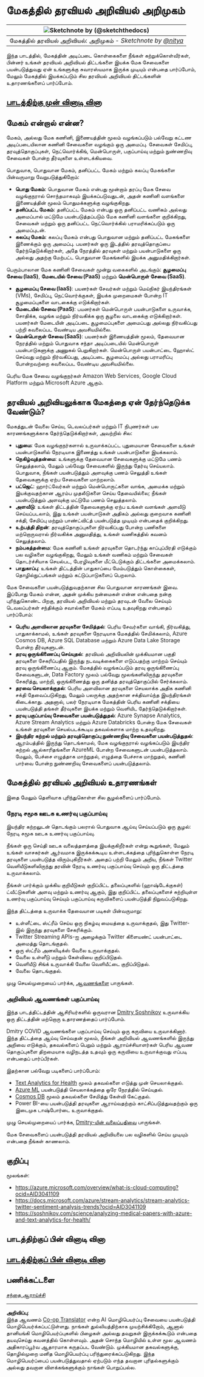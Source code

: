 <!--
CO_OP_TRANSLATOR_METADATA:
{
  "original_hash": "5f8e7cdefa096664ae86f795be571580",
  "translation_date": "2025-10-11T15:28:51+00:00",
  "source_file": "5-Data-Science-In-Cloud/17-Introduction/README.md",
  "language_code": "ta"
}
-->
# மேகத்தில் தரவியல் அறிவியல் அறிமுகம்

|![ Sketchnote by [(@sketchthedocs)](https://sketchthedocs.dev) ](../../sketchnotes/17-DataScience-Cloud.png)|
|:---:|
| மேகத்தில் தரவியல் அறிவியல்: அறிமுகம் - _Sketchnote by [@nitya](https://twitter.com/nitya)_ |

இந்த பாடத்தில், மேகத்தின் அடிப்படை கொள்கைகளை நீங்கள் கற்றுக்கொள்வீர்கள், பின்னர் உங்கள் தரவியல் அறிவியல் திட்டங்களை இயக்க மேக சேவைகளை பயன்படுத்துவது ஏன் உங்களுக்கு சுவாரஸ்யமாக இருக்க முடியும் என்பதை பார்ப்போம், மேலும் மேகத்தில் இயக்கப்படும் சில தரவியல் அறிவியல் திட்டங்களின் உதாரணங்களைப் பார்ப்போம்.

## [பாடத்திற்கு முன் வினாடி வினா](https://ff-quizzes.netlify.app/en/ds/quiz/32)

## மேகம் என்றால் என்ன?

மேகம், அல்லது மேக கணினி, இணையத்தின் மூலம் வழங்கப்படும் பல்வேறு கட்டண அடிப்படையிலான கணினி சேவைகளை வழங்கும் ஒரு அமைப்பு. சேவைகள் சேமிப்பு, தரவுத்தொகுப்புகள், நெட்வொர்க்கிங், மென்பொருள், பகுப்பாய்வு மற்றும் நுண்ணறிவு சேவைகள் போன்ற தீர்வுகளை உள்ளடக்கியவை.

பொதுவாக, பொதுவான மேகம், தனிப்பட்ட மேகம் மற்றும் கலப்பு மேகங்களை பின்வருமாறு வேறுபடுத்துகிறோம்:

* **பொது மேகம்**: பொதுவான மேகம் என்பது மூன்றாம் தரப்பு மேக சேவை வழங்குநரால் சொந்தமாகவும் இயக்கப்படுவதுடன், அதன் கணினி வளங்களை இணையத்தின் மூலம் பொதுமக்களுக்கு வழங்குகிறது.
* **தனிப்பட்ட மேகம்**: தனிப்பட்ட மேகம் என்பது ஒரு தனிப்பட்ட வணிகம் அல்லது அமைப்பால் மட்டுமே பயன்படுத்தப்படும் மேக கணினி வளங்களை குறிக்கிறது, சேவைகள் மற்றும் ஒரு தனிப்பட்ட நெட்வொர்க்கில் பராமரிக்கப்படும் ஒரு அமைப்புடன்.
* **கலப்பு மேகம்**: கலப்பு மேகம் என்பது பொதுவான மற்றும் தனிப்பட்ட மேகங்களை இணைக்கும் ஒரு அமைப்பு. பயனர்கள் ஒரு இடத்தில் தரவுத்தொகுப்பை தேர்ந்தெடுக்கிறார்கள், அதே நேரத்தில் தரவுகள் மற்றும் பயன்பாடுகளை ஒரு அல்லது அதற்கு மேற்பட்ட பொதுவான மேகங்களில் இயக்க அனுமதிக்கிறார்கள்.

பெரும்பாலான மேக கணினி சேவைகள் மூன்று வகைகளில் அடங்கும்: **சூழமைப்பு சேவை (IaaS)**, **மேடையில் சேவை (PaaS)** மற்றும் **மென்பொருள் சேவை (SaaS)**.

* **சூழமைப்பு சேவை (IaaS)**: பயனர்கள் சேவர்கள் மற்றும் மெய்நிகர் இயந்திரங்கள் (VMs), சேமிப்பு, நெட்வொர்க்குகள், இயக்க முறைமைகள் போன்ற IT சூழமைப்புகளை வாடகைக்கு எடுக்கிறார்கள்.
* **மேடையில் சேவை (PaaS)**: பயனர்கள் மென்பொருள் பயன்பாடுகளை உருவாக்க, சோதிக்க, வழங்க மற்றும் நிர்வகிக்க ஒரு சூழலை வாடகைக்கு எடுக்கிறார்கள். பயனர்கள் மேடையின் அடிப்படை சூழமைப்புகளை அமைப்பது அல்லது நிர்வகிப்பது பற்றி கவலைப்பட வேண்டிய அவசியமில்லை.
* **மென்பொருள் சேவை (SaaS)**: பயனர்கள் இணையத்தின் மூலம், தேவையான நேரத்தில் மற்றும் பொதுவாக சந்தா அடிப்படையில் மென்பொருள் பயன்பாடுகளுக்கு அணுகல் பெறுகிறார்கள். மென்பொருள் பயன்பாட்டை ஹோஸ்ட் செய்வது மற்றும் நிர்வகிப்பது, அடிப்படை சூழமைப்பு அல்லது பராமரிப்பு போன்றவற்றை கவலைப்பட வேண்டிய அவசியமில்லை.

பெரிய மேக சேவை வழங்குநர்கள் Amazon Web Services, Google Cloud Platform மற்றும் Microsoft Azure ஆகும்.

## தரவியல் அறிவியலுக்காக மேகத்தை ஏன் தேர்ந்தெடுக்க வேண்டும்?

மேகத்துடன் வேலை செய்ய, டெவலப்பர்கள் மற்றும் IT நிபுணர்கள் பல காரணங்களுக்காக தேர்ந்தெடுக்கிறார்கள், அவற்றில் சில:

* **புதுமை**: மேக வழங்குநர்களால் உருவாக்கப்பட்ட புதுமையான சேவைகளை உங்கள் பயன்பாடுகளில் நேரடியாக இணைத்து உங்கள் பயன்பாடுகளை இயக்கலாம்.
* **நெகிழ்வுத்தன்மை**: உங்களுக்கு தேவையான சேவைகளுக்கு மட்டுமே பணம் செலுத்தலாம், மேலும் பல்வேறு சேவைகளில் இருந்து தேர்வு செய்யலாம். பொதுவாக, நீங்கள் பயன்படுத்தும் அளவுக்கு பணம் செலுத்தி உங்கள் தேவைகளுக்கு ஏற்ப சேவைகளை மாற்றலாம்.
* **பட்ஜெட்**: ஹார்ட்வேர்கள் மற்றும் மென்பொருட்களை வாங்க, அமைக்க மற்றும் இயக்குவதற்கான ஆரம்ப முதலீடுகளை செய்ய தேவையில்லை; நீங்கள் பயன்படுத்தும் அளவுக்கு மட்டுமே பணம் செலுத்தலாம்.
* **அளவீடு**: உங்கள் திட்டத்தின் தேவைகளுக்கு ஏற்ப உங்கள் வளங்கள் அளவீடு செய்யப்படலாம், இது உங்கள் பயன்பாடுகள் அதிகம் அல்லது குறைவாக கணினி சக்தி, சேமிப்பு மற்றும் பாண்ட்விட்த் பயன்படுத்த முடியும் என்பதைக் குறிக்கிறது.
* **உற்பத்தி திறன்**: தரவுத்தொகுப்புகளை நிர்வகிப்பது போன்ற பணிகளை மற்றொருவரால் நிர்வகிக்க அனுமதித்து, உங்கள் வணிகத்தில் கவனம் செலுத்தலாம்.
* **நம்பகத்தன்மை**: மேக கணினி உங்கள் தரவுகளை தொடர்ந்து காப்புப்பிரதி எடுக்கும் பல வழிகளை வழங்குகிறது, மேலும் உங்கள் வணிகம் மற்றும் சேவைகள் தொடர்ச்சியாக செயல்பட, பேரழிவுகளை மீட்டெடுக்கும் திட்டங்களை அமைக்கலாம்.
* **பாதுகாப்பு**: உங்கள் திட்டத்தின் பாதுகாப்பை மேம்படுத்தும் கொள்கைகள், தொழில்நுட்பங்கள் மற்றும் கட்டுப்பாடுகளைப் பெறலாம்.

மேக சேவைகளை பயன்படுத்துவதற்கான சில பொதுவான காரணங்கள் இவை. இப்போது மேகம் என்ன, அதன் முக்கிய நன்மைகள் என்ன என்பதை நன்கு புரிந்துகொண்ட பிறகு, தரவியல் அறிவியல் மற்றும் தரவுடன் வேலை செய்யும் டெவலப்பர்கள் சந்திக்கும் சவால்களை மேகம் எப்படி உதவுகிறது என்பதைப் பார்ப்போம்:

* **பெரிய அளவிலான தரவுகளை சேமித்தல்**: பெரிய சேவர்களை வாங்கி, நிர்வகித்து, பாதுகாக்காமல், உங்கள் தரவுகளை நேரடியாக மேகத்தில் சேமிக்கலாம், Azure Cosmos DB, Azure SQL Database மற்றும் Azure Data Lake Storage போன்ற தீர்வுகளுடன்.
* **தரவு ஒருங்கிணைப்பு செய்யுதல்**: தரவியல் அறிவியலின் முக்கியமான பகுதி தரவுகளை சேகரிப்பதில் இருந்து நடவடிக்கைகளை எடுப்பதற்கு மாற்றம் செய்யும் தரவு ஒருங்கிணைப்பு ஆகும். மேகத்தில் வழங்கப்படும் தரவு ஒருங்கிணைப்பு சேவைகளுடன், Data Factory மூலம் பல்வேறு மூலங்களிலிருந்து தரவுகளை சேகரித்து, மாற்றி, ஒருங்கிணைத்து ஒரு தனித்த தரவுத்தொகுப்பில் சேர்க்கலாம்.
* **தரவை செயலாக்குதல்**: பெரிய அளவிலான தரவுகளை செயலாக்க அதிக கணினி சக்தி தேவைப்படுகிறது, மேலும் பலருக்கு அதற்கான சக்திவாய்ந்த இயந்திரங்கள் கிடைக்காது. அதனால், பலர் நேரடியாக மேகத்தின் பெரிய கணினி சக்தியை பயன்படுத்தி தங்கள் தீர்வுகளை இயக்க மற்றும் வெளியிட தேர்ந்தெடுக்கிறார்கள்.
* **தரவு பகுப்பாய்வு சேவைகளை பயன்படுத்துதல்**: Azure Synapse Analytics, Azure Stream Analytics மற்றும் Azure Databricks போன்ற மேக சேவைகள் உங்கள் தரவுகளை செயல்படக்கூடிய தகவல்களாக மாற்ற உதவுகிறது.
* **இயந்திர கற்றல் மற்றும் தரவுத்தொகுப்பு நுண்ணறிவு சேவைகளை பயன்படுத்துதல்**: ஆரம்பத்தில் இருந்து தொடங்காமல், மேக வழங்குநரால் வழங்கப்படும் இயந்திர கற்றல் ஆல்காரிதங்களை AzureML போன்ற சேவைகளுடன் பயன்படுத்தலாம். மேலும், பேச்சை எழுத்தாக மாற்றுதல், எழுத்தை பேச்சாக மாற்றுதல், கணினி பார்வை போன்ற நுண்ணறிவு சேவைகளைப் பயன்படுத்தலாம்.

## மேகத்தில் தரவியல் அறிவியல் உதாரணங்கள்

இதை மேலும் தெளிவாக புரிந்துகொள்ள சில சூழல்களைப் பார்ப்போம்.

### நேரடி சமூக ஊடக உணர்வு பகுப்பாய்வு
இயந்திர கற்றலுடன் தொடங்கும் பலரால் பொதுவாக ஆய்வு செய்யப்படும் ஒரு சூழல்: நேரடி சமூக ஊடக உணர்வு பகுப்பாய்வு.

நீங்கள் ஒரு செய்தி ஊடக வலைத்தளத்தை இயக்குகிறீர்கள் என்று கூறுங்கள், மேலும் உங்கள் வாசகர்கள் ஆர்வமாக இருக்கக்கூடிய உள்ளடக்கத்தை புரிந்துகொள்ள நேரடி தரவுகளை பயன்படுத்த விரும்புகிறீர்கள். அதைப் பற்றி மேலும் அறிய, நீங்கள் Twitter வெளியீடுகளிலிருந்து தரவின் நேரடி உணர்வு பகுப்பாய்வு செய்யும் ஒரு திட்டத்தை உருவாக்கலாம்.

நீங்கள் பார்க்கும் முக்கிய குறியீடுகள் குறிப்பிட்ட தலைப்புகளில் (ஹாஷ்டேக்குகள்) ட்வீட்டுகளின் அளவு மற்றும் உணர்வு ஆகும், இது குறிப்பிட்ட தலைப்புகளைச் சுற்றியுள்ள உணர்வு பகுப்பாய்வு செய்யும் பகுப்பாய்வு கருவிகளைப் பயன்படுத்தி நிறுவப்படுகிறது.

இந்த திட்டத்தை உருவாக்க தேவையான படிகள் பின்வருமாறு:

* உள்ளீட்டை ஸ்ட்ரீம் செய்ய ஒரு நிகழ்வு மையத்தை உருவாக்குதல், இது Twitter-இல் இருந்து தரவுகளை சேகரிக்கும்.
* Twitter Streaming APIs-ஐ அழைக்கும் Twitter கிளையண்ட் பயன்பாட்டை அமைத்து தொடங்குதல்.
* ஒரு ஸ்ட்ரீம் அனலிடிக்ஸ் வேலை உருவாக்குதல்.
* வேலை உள்ளீடு மற்றும் கேள்வியை குறிப்பிடுதல்.
* வெளியீடு சிங்க் உருவாக்கி வேலை வெளியீட்டை குறிப்பிடுதல்.
* வேலை தொடங்குதல்.

முழு செயல்முறையைப் பார்க்க, [ஆவணங்களை](https://docs.microsoft.com/azure/stream-analytics/stream-analytics-twitter-sentiment-analysis-trends?WT.mc_id=academic-77958-bethanycheum&ocid=AID30411099) பாருங்கள்.

### அறிவியல் ஆவணங்கள் பகுப்பாய்வு
இந்த பாடத்திட்டத்தின் ஆசிரியர்களில் ஒருவரான [Dmitry Soshnikov](http://soshnikov.com) உருவாக்கிய ஒரு திட்டத்தின் மற்றொரு உதாரணத்தைப் பார்ப்போம்.

Dmitry COVID ஆவணங்களை பகுப்பாய்வு செய்யும் ஒரு கருவியை உருவாக்கினார். இந்த திட்டத்தை ஆய்வு செய்வதன் மூலம், நீங்கள் அறிவியல் ஆவணங்களில் இருந்து அறிவை எடுக்கும், தகவல்களைப் பெறும் மற்றும் ஆராய்ச்சியாளர்கள் பெரிய ஆவண தொகுப்புகளை திறமையாக வழிநடத்த உதவும் ஒரு கருவியை உருவாக்குவது எப்படி என்பதைப் பார்ப்பீர்கள்.

இதற்கான பல்வேறு படிகளைப் பார்ப்போம்:
* [Text Analytics for Health](https://docs.microsoft.com/azure/cognitive-services/text-analytics/how-tos/text-analytics-for-health?WT.mc_id=academic-77958-bethanycheum&ocid=AID3041109) மூலம் தகவல்களை எடுத்து முன் செயலாக்குதல்.
* [Azure ML](https://azure.microsoft.com/services/machine-learning?WT.mc_id=academic-77958-bethanycheum&ocid=AID3041109) பயன்படுத்தி செயலாக்கத்தை ஒரே நேரத்தில் செய்யுதல்.
* [Cosmos DB](https://azure.microsoft.com/services/cosmos-db?WT.mc_id=academic-77958-bethanycheum&ocid=AID3041109) மூலம் தகவல்களை சேமித்து கேள்வி கேட்குதல்.
* Power BI-யை பயன்படுத்தி தரவுகளை ஆராய்வதற்கும் காட்சிப்படுத்துவதற்கும் ஒரு இடைமுக டாஷ்போர்டை உருவாக்குதல்.

முழு செயல்முறையைப் பார்க்க, [Dmitry-யின் வலைப்பதிவை](https://soshnikov.com/science/analyzing-medical-papers-with-azure-and-text-analytics-for-health/) பாருங்கள்.

மேக சேவைகளைப் பயன்படுத்தி தரவியல் அறிவியலை பல வழிகளில் செய்ய முடியும் என்பதை நீங்கள் காணலாம்.

## குறிப்பு

மூலங்கள்:
* https://azure.microsoft.com/overview/what-is-cloud-computing?ocid=AID3041109  
* https://docs.microsoft.com/azure/stream-analytics/stream-analytics-twitter-sentiment-analysis-trends?ocid=AID3041109  
* https://soshnikov.com/science/analyzing-medical-papers-with-azure-and-text-analytics-for-health/  

## பாடத்திற்குப் பின் வினாடி வினா

## [பாடத்திற்குப் பின் வினாடி வினா](https://ff-quizzes.netlify.app/en/ds/quiz/33)

## பணிக்கட்டளை

[சந்தை ஆராய்ச்சி](assignment.md)

---

**அறிவிப்பு**:  
இந்த ஆவணம் [Co-op Translator](https://github.com/Azure/co-op-translator) என்ற AI மொழிபெயர்ப்பு சேவையை பயன்படுத்தி மொழிபெயர்க்கப்பட்டுள்ளது. நாங்கள் துல்லியத்திற்காக முயற்சிக்கிறோம், ஆனால் தானியங்கி மொழிபெயர்ப்புகளில் பிழைகள் அல்லது தவறுகள் இருக்கக்கூடும் என்பதை தயவுசெய்து கவனத்தில் கொள்ளவும். அதன் சொந்த மொழியில் உள்ள மூல ஆவணம் அதிகாரப்பூர்வ ஆதாரமாக கருதப்பட வேண்டும். முக்கியமான தகவல்களுக்கு, தொழில்முறை மனித மொழிபெயர்ப்பு பரிந்துரைக்கப்படுகிறது. இந்த மொழிபெயர்ப்பைப் பயன்படுத்துவதால் ஏற்படும் எந்த தவறான புரிதல்களுக்கும் அல்லது தவறான விளக்கங்களுக்கும் நாங்கள் பொறுப்பல்ல.
